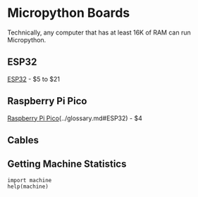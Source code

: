 # Micropython Boards

Technically, any computer that has at least 16K of RAM can run Micropython.

## ESP32
[ESP32](glossary.md#ESP32) - $5 to $21

## Raspberry Pi Pico
[Raspberry Pi Pico]()(../glossary.md#ESP32) - $4

## Cables



## Getting Machine Statistics

```
import machine
help(machine)
```